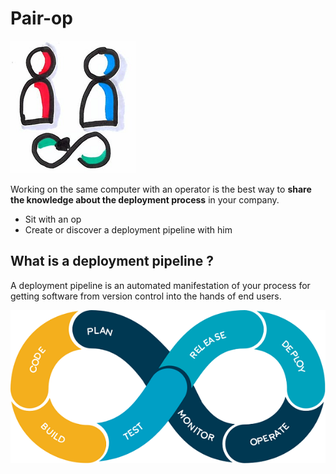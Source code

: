 # Pair-op
![Pair-op](images/pair-op.png)  

Working on the same computer with an operator is the best way to **share the knowledge about the deployment process** in your company.

* Sit with an op
* Create or discover a deployment pipeline with him

## What is a deployment pipeline ?
A deployment pipeline is an automated manifestation of your process for getting software from version control into the hands of end users.  

![Pair-op](images/pair-op1.png)  